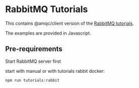# RabbitMQ Tutorials

This contains @amqc/client version of the [RabbitMQ tutorials](https://www.rabbitmq.com/getstarted.html).

The examples are provided in Javascript.

## Pre-requirements

Start RabbitMQ server first

start with manual or with tutorials rabbit docker:

```shell
npm run tutorials:rabbit
```
